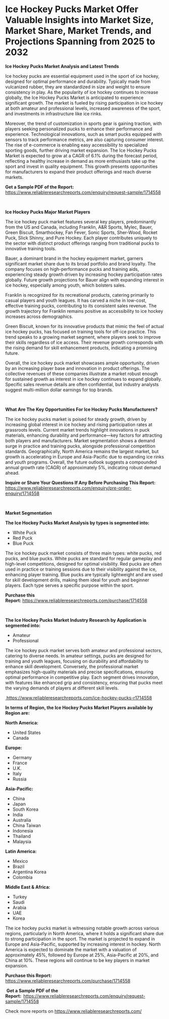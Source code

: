 <p><h1>Ice Hockey Pucks Market Offer Valuable Insights into Market Size, Market Share, Market Trends, and Projections Spanning from 2025 to 2032</h1></p><p><strong>Ice Hockey Pucks Market Analysis and Latest Trends</strong></p>
<p><p>Ice hockey pucks are essential equipment used in the sport of ice hockey, designed for optimal performance and durability. Typically made from vulcanized rubber, they are standardized in size and weight to ensure consistency in play. As the popularity of ice hockey continues to increase globally, the Ice Hockey Pucks Market is anticipated to experience significant growth. The market is fueled by rising participation in ice hockey at both amateur and professional levels, increased awareness of the sport, and investments in infrastructure like ice rinks.</p><p>Moreover, the trend of customization in sports gear is gaining traction, with players seeking personalized pucks to enhance their performance and experience. Technological innovations, such as smart pucks equipped with sensors to track performance metrics, are also capturing consumer interest. The rise of e-commerce is enabling easy accessibility to specialized sporting goods, further driving market expansion. The Ice Hockey Pucks Market is expected to grow at a CAGR of 6.1% during the forecast period, reflecting a healthy increase in demand as more enthusiasts take up the sport and invest in quality equipment. This growth presents opportunities for manufacturers to expand their product offerings and reach diverse markets.</p></p>
<p><strong>Get a Sample PDF of the Report:&nbsp;</strong> <a href="https://www.reliableresearchreports.com/enquiry/request-sample/1714558?utm_campaign=2205&utm_medium=2&utm_source=Github&utm_content=ia&utm_term=06022025&utm_id=ice-hockey-pucks">https://www.reliableresearchreports.com/enquiry/request-sample/1714558</a></p>
<p>&nbsp;</p>
<p><strong>Ice Hockey Pucks Major Market Players</strong></p>
<p><p>The ice hockey puck market features several key players, predominantly from the US and Canada, including Franklin, A&R Sports, Mylec, Bauer, Green Biscuit, Smarthockey, Fan Fever, Sonic Sports, Sher-Wood, Rocket Puck, Slick Shinny, and Pure Hockey. Each player contributes uniquely to the sector with distinct product offerings ranging from traditional pucks to innovative training tools.</p><p>Bauer, a dominant brand in the hockey equipment market, garners significant market share due to its broad portfolio and brand loyalty. The company focuses on high-performance pucks and training aids, experiencing steady growth driven by increasing hockey participation rates globally. Future growth projections for Bauer align with expanding interest in ice hockey, especially among youth, which bolsters sales.</p><p>Franklin is recognized for its recreational products, catering primarily to casual players and youth leagues. It has carved a niche in low-cost, effective training pucks, contributing to its consistent sales revenue. The growth trajectory for Franklin remains positive as accessibility to ice hockey increases across demographics.</p><p>Green Biscuit, known for its innovative products that mimic the feel of actual ice hockey pucks, has focused on training tools for off-ice practice. This trend speaks to a growing market segment, where players seek to improve their skills regardless of ice access. Their revenue growth corresponds with the rising demand for skill enhancement products, indicating a promising future.</p><p>Overall, the ice hockey puck market showcases ample opportunity, driven by an increasing player base and innovation in product offerings. The collective revenues of these companies illustrate a market robust enough for sustained growth as interest in ice hockey continues to expand globally. Specific sales revenue details are often confidential, but industry analysts suggest multi-million dollar earnings for top brands.</p></p>
<p>&nbsp;</p>
<p><strong>What Are The Key Opportunities For Ice Hockey Pucks Manufacturers?</strong></p>
<p><p>The ice hockey pucks market is poised for steady growth, driven by increasing global interest in ice hockey and rising participation rates at grassroots levels. Current market trends highlight innovations in puck materials, enhancing durability and performance—key factors for attracting both players and manufacturers. Market segmentation shows a demand surge in practice and training pucks, alongside professional competition standards. Geographically, North America remains the largest market, but growth is accelerating in Europe and Asia-Pacific due to expanding ice rinks and youth programs. Overall, the future outlook suggests a compounded annual growth rate (CAGR) of approximately 5%, indicating robust demand ahead.</p></p>
<p><strong>Inquire or Share Your Questions If Any Before Purchasing This Report:</strong> <a href="https://www.reliableresearchreports.com/enquiry/pre-order-enquiry/1714558?utm_campaign=2205&utm_medium=2&utm_source=Github&utm_content=ia&utm_term=06022025&utm_id=ice-hockey-pucks">https://www.reliableresearchreports.com/enquiry/pre-order-enquiry/1714558</a></p>
<p>&nbsp;</p>
<p><strong>Market Segmentation</strong></p>
<p><strong>The Ice Hockey Pucks Market Analysis by types is segmented into:</strong></p>
<p><ul><li>White Puck</li><li>Red Puck</li><li>Blue Puck</li></ul></p>
<p><p>The ice hockey puck market consists of three main types: white pucks, red pucks, and blue pucks. White pucks are standard for regular gameplay and high-level competitions, designed for optimal visibility. Red pucks are often used in practice or training sessions due to their visibility against the ice, enhancing player training. Blue pucks are typically lightweight and are used for skill development drills, making them ideal for youth and beginner players. Each type serves a specific purpose within the sport.</p></p>
<p><strong>Purchase this Report:&nbsp;</strong><a href="https://www.reliableresearchreports.com/purchase/1714558?utm_campaign=2205&utm_medium=2&utm_source=Github&utm_content=ia&utm_term=06022025&utm_id=ice-hockey-pucks">https://www.reliableresearchreports.com/purchase/1714558</a></p>
<p>&nbsp;</p>
<p><strong>The Ice Hockey Pucks Market Industry Research by Application is segmented into:</strong></p>
<p><ul><li>Amateur</li><li>Professional</li></ul></p>
<p><p>The ice hockey puck market serves both amateur and professional sectors, catering to diverse needs. In amateur settings, pucks are designed for training and youth leagues, focusing on durability and affordability to enhance skill development. Conversely, the professional market emphasizes high-quality materials and precise specifications, ensuring optimal performance in competitive play. Each segment drives innovation, with features like enhanced grip and consistency, ensuring that pucks meet the varying demands of players at different skill levels.</p></p>
<p><a href="https://www.reliableresearchreports.com/ice-hockey-pucks-r1714558?utm_campaign=2205&utm_medium=2&utm_source=Github&utm_content=ia&utm_term=06022025&utm_id=ice-hockey-pucks">&nbsp;https://www.reliableresearchreports.com/ice-hockey-pucks-r1714558</a></p>
<p><strong>In terms of Region, the Ice Hockey Pucks Market Players available by Region are:</strong></p>
<p>
    <p> <strong> North America: </strong>
        <ul>
            <li>United States</li>
            <li>Canada</li>
        </ul>
        </p> 
    <p> <strong> Europe: </strong>
        <ul>
            <li>Germany</li>
            <li>France</li>
            <li>U.K.</li>
            <li>Italy</li>
            <li>Russia</li>
        </ul>
        </p> 
    <p> <strong> Asia-Pacific: </strong>
        <ul>
            <li>China</li>
            <li>Japan</li>
            <li>South Korea</li>
            <li>India</li>
            <li>Australia</li>
            <li>China Taiwan</li>
            <li>Indonesia</li>
            <li>Thailand</li>
            <li>Malaysia</li>
        </ul>
        </p> 
    <p> <strong> Latin America: </strong>
        <ul>
            <li>Mexico</li>
            <li>Brazil</li>
            <li>Argentina Korea</li>
            <li>Colombia</li>
        </ul>
        </p> 
    <p> <strong> Middle East & Africa: </strong>
        <ul>
            <li>Turkey</li>
            <li>Saudi</li>
            <li>Arabia</li>
            <li>UAE</li>
            <li>Korea</li>
        </ul>
    </p>
    </p>
<p><p>The ice hockey pucks market is witnessing notable growth across various regions, particularly in North America, where it holds a significant share due to strong participation in the sport. The market is projected to expand in Europe and Asia-Pacific, supported by increasing interest in hockey. North America is expected to dominate the market with a valuation of approximately 45%, followed by Europe at 25%, Asia-Pacific at 20%, and China at 10%. These regions will continue to be key players in market expansion.</p></p>
<p><strong>Purchase this Report: </strong><a href="https://www.reliableresearchreports.com/purchase/1714558?utm_campaign=2205&utm_medium=2&utm_source=Github&utm_content=ia&utm_term=06022025&utm_id=ice-hockey-pucks">https://www.reliableresearchreports.com/purchase/1714558</a></p>
<p>&nbsp;<strong>Get a Sample PDF of the Report:&nbsp;&nbsp;</strong><a href="https://www.reliableresearchreports.com/enquiry/request-sample/1714558?utm_campaign=2205&utm_medium=2&utm_source=Github&utm_content=ia&utm_term=06022025&utm_id=ice-hockey-pucks">https://www.reliableresearchreports.com/enquiry/request-sample/1714558</a></p>
<p><strong></strong></p>
<p>Check more reports on <a href="https://www.reliableresearchreports.com/?utm_campaign=2205&utm_medium=2&utm_source=Github&utm_content=ia&utm_term=06022025&utm_id=ice-hockey-pucks">https://www.reliableresearchreports.com/</a></p>